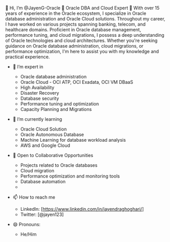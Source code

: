  👋 Hi, I’m @JayenG-Oracle 🌟 Oracle DBA and Cloud Expert 🌟
  With over 15 years of experience in the Oracle ecosystem, I specialize in Oracle database administration and Oracle Cloud solutions.
  Throughout my career, I have worked on various projects spanning banking, telecom, and healthcare domains.
  Proficient in Oracle database management, performance tuning, and cloud migrations, I possess a deep understanding of Oracle technologies and cloud architectures.
  Whether you're seeking guidance on Oracle database administration, cloud migrations, or performance optimization, I'm here to assist you with my knowledge and practical experience.

- 👀 I’m expert in
    - Oracle database administration
    - Oracle Cloud - OCI ATP, OCI Exadata, OCI VM DBaaS
    - High Availability
    - Disaster Recovery 
    - Database security
    - Performance tuning and optimization
    - Capacity Planning and Migrations

- 🌱 I’m currently learning
    - Oracle Cloud Solution
    - Oracle Autonomous Database
    - Machine Learning for database workload analysis
    - AWS and Google Cloud 

- 💞️ Open to Collaborative Opportunities
    - Projects related to Oracle databases
    - Cloud migration 
    - Performance optimization and monitoring tools
    - Database automation
    - 
- 📫 How to reach me
    - LinkedIn: [https://www.linkedin.com/in/jayendraghoghari/]
    - Twitter: [@jayen123]

- 😄 Pronouns:
    - He/Him
